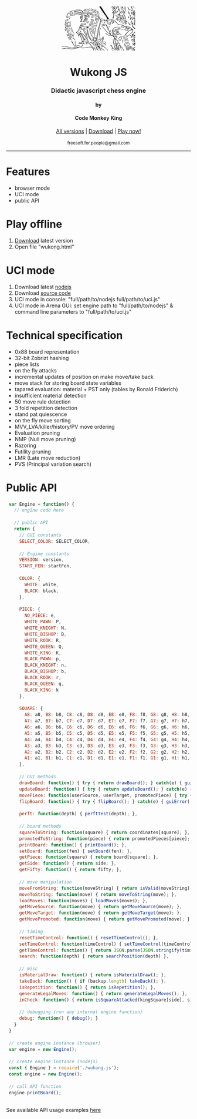 <p align="center">
  <img src="logo/LOGO.png">
</p>

<h1 align="center">Wukong JS</h1>
<h3 align="center">Didactic javascript chess engine</h3>
<h4 align="center">by</h4>
<h4 align="center">Code Monkey King</h4>
<p align="center">
  <a href="https://github.com/maksimKorzh/wukongJS/raw/main/releases">All versions</a> |
  <a href="https://github.com/maksimKorzh/wukongJS/raw/main/releases/WukongJS_v1.2.zip">Download</a> |
  <a class="btn btn-success" href="https://maksimkorzh.github.io/wukongJS/wukong.html">Play now!</a>
</p>
<p align="center">
  <small>freesoft.for.people@gmail.com</small>
</p>
<hr>

# Features
 - browser mode
 - UCI mode
 - public API

# Play offline
1. <a href="https://github.com/maksimKorzh/wukongJS/raw/main/releases/WukongJS_v1.2.zip">Download</a> latest version
2. Open file "wukong.html"

# UCI mode
1. Download latest <a href="https://nodejs.org/en/">nodejs</a>
2. Download <a href="https://github.com/maksimKorzh/wukongJS/raw/main/releases/WukongJS_v1.2.zip">source code</a>
3. UCI mode in console: "full/path/to/nodejs full/path/to/uci.js"
4. UCI mode in Arena GUI: set engine path to "full/path/to/nodejs" & command line parameters to "full/path/to/uci.js"

# Technical specification
 - 0x88 board representation
 - 32-bit Zobrizt hashing
 - piece lists
 - on the fly attacks
 - incremental updates of position on make move/take back
 - move stack for storing board state variables
 - tapared evaluation: material + PST only (tables by Ronald Friderich)
 - insufficient material detection
 - 50 move rule detection
 - 3 fold repetition detection
 - stand pat quiescence
 - on the fly move sorting
 - MVV_LVA/killer/history/PV move ordering
 - Evaluation pruning
 - NMP (Null move pruning)
 - Razoring
 - Futility pruning
 - LMR (Late move reduction)
 - PVS (Principal variation search)
 
 # Public API
 ```js
  var Engine = function() {
    // engine code here
  
    // public API
    return {
      // GUI constants
      SELECT_COLOR: SELECT_COLOR,

      // Engine constants
      VERSION: version,
      START_FEN: startFen,

      COLOR: {
        WHITE: white,
        BLACK: black,
      },

      PIECE: {
        NO_PIECE: e,
        WHITE_PAWN: P,
        WHITE_KNIGHT: N,
        WHITE_BISHOP: B,
        WHITE_ROOK: R,
        WHITE_QUEEN: Q,
        WHITE_KING: K,
        BLACK_PAWN: p,
        BLACK_KNIGHT: n,
        BLACK_BISHOP: b,
        BLACK_ROOK: r,
        BLACK_QUEEN: q,
        BLACK_KING: k
      },

      SQUARE: {
        A8: a8, B8: b8, C8: c8, D8: d8, E8: e8, F8: f8, G8: g8, H8: h8,
        A7: a7, B7: b7, C7: c7, D7: d7, E7: e7, F7: f7, G7: g7, H7: h7,
        A6: a6, B6: b6, C6: c6, D6: d6, E6: e6, F6: f6, G6: g6, H6: h6,
        A5: a5, B5: b5, C5: c5, D5: d5, E5: e5, F5: f5, G5: g5, H5: h5,
        A4: a4, B4: b4, C4: c4, D4: d4, E4: e4, F4: f4, G4: g4, H4: h4,
        A3: a3, B3: b3, C3: c3, D3: d3, E3: e3, F3: f3, G3: g3, H3: h3,
        A2: a2, B2: b2, C2: c2, D2: d2, E2: e2, F2: f2, G2: g2, H2: h2,
        A1: a1, B1: b1, C1: c1, D1: d1, E1: e1, F1: f1, G1: g1, H1: h1,
      },

      // GUI methods
      drawBoard: function() { try { return drawBoard(); } catch(e) { guiError('.drawBoard()'); } },
      updateBoard: function() { try { return updateBoard(); } catch(e) { guiError('.updateBoard()'); } },
      movePiece: function(userSource, userTarget, promotedPiece) { try { movePiece(userSource, userTarget, promotedPiece); } catch(e) { guiError('.movePiece()'); } },
      flipBoard: function() { try { flipBoard(); } catch(e) { guiError('.flipBoard()'); } },

      perft: function(depth) { perftTest(depth); },

      // board methods
      squareToString: function(square) { return coordinates[square]; },
      promotedToString: function(piece) { return promotedPieces[piece]; },
      printBoard: function() { printBoard(); },
      setBoard: function(fen) { setBoard(fen); },
      getPiece: function(square) { return board[square]; },
      getSide: function() { return side; },
      getFifty: function() { return fifty; },

      // move manipulation
      moveFromString: function(moveString) { return isValid(moveString); },
      moveToString: function(move) { return moveToString(move); },
      loadMoves: function(moves) { loadMoves(moves); },
      getMoveSource: function(move) { return getMoveSource(move); },
      getMoveTarget: function(move) { return getMoveTarget(move); },
      getMovePromoted: function(move) { return getMovePromoted(move); },

      // timing
      resetTimeControl: function() { resetTimeControl(); },
      setTimeControl: function(timeControl) { setTimeControl(timeControl); },
      getTimeControl: function() { return JSON.parse(JSON.stringify(timing))},
      search: function(depth) { return searchPosition(depth) },
      
      // misc
      isMaterialDraw: function() { return isMaterialDraw(); },
      takeBack: function() { if (backup.length) takeBack(); },
      isRepetition: function() { return isRepetition(); },
      generateLegalMoves: function() { return generateLegalMoves(); },
      inCheck: function() { return isSquareAttacked(kingSquare[side], side ^ 1); },

      // debugging (run any internal engine function)
      debug: function() { debug(); }
    }
  }
  
  // create engine instance (browser)
  var engine = new Engine();
  
  // create engine instance (nodejs)
  const { Engine } = require('./wukong.js');  
  const engine = new Engine();
  
  // call API function
  engine.printBoard();
  
 ```
 See available API usage examples <a href="https://github.com/maksimKorzh/wukongJS/blob/main/API.MD">here</a>
